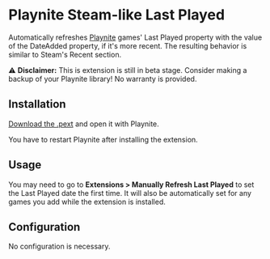 # Playnite Steam-like Last Played

Automatically refreshes [Playnite](https://playnite.link/) games' Last Played property with the value of the DateAdded
property, if it's more recent. The resulting behavior is similar to Steam's Recent section.

⚠️ **Disclaimer:** This is extension is still in beta stage. Consider making a backup of your Playnite library! No
warranty is provided.

## Installation

[Download the .pext](https://github.com/uwx/PlayniteSteamLikeLastActivity/raw/master/Packed/SteamLikeLastActivity_5c4396d8-4be4-4efb-9db8-46cc83c263c0_2_0.pext) and open it with Playnite.

You have to restart Playnite after installing the extension.

## Usage

You may need to go to **Extensions > Manually Refresh Last Played** to set the Last Played date the first time. It will
also be automatically set for any games you add while the extension is installed.

## Configuration

No configuration is necessary.
